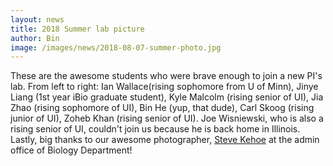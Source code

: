 ```yaml
---
layout: news
title: 2018 Summer lab picture
author: Bin
image: /images/news/2018-08-07-summer-photo.jpg
---
```


These are the awesome students who were brave enough to join a new PI's lab. From left to right: Ian Wallace(rising sophomore from U of Minn), Jinye Liang (1st year iBio graduate student), Kyle Malcolm (rising senior of UI), Jia Zhao (rising sophomore of UI), Bin He (yup, that dude), Carl Skoog (rising junior of UI), Zoheb Khan (rising senior of UI). Joe Wisniewski, who is also a rising senior of UI, couldn't join us because he is back home in Illinois. Lastly, big thanks to our awesome photographer, [Steve Kehoe](https://biology.uiowa.edu/people/steve-kehoe) at the admin office of Biology Department!
